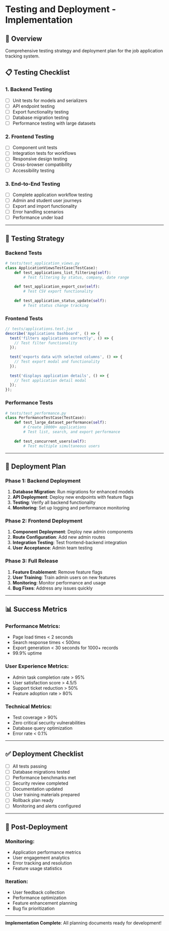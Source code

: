 # Testing and Deployment - Implementation

## 🎯 Overview
Comprehensive testing strategy and deployment plan for the job application tracking system.

## 📋 Testing Checklist

### 1. Backend Testing
- [ ] Unit tests for models and serializers
- [ ] API endpoint testing
- [ ] Export functionality testing
- [ ] Database migration testing
- [ ] Performance testing with large datasets

### 2. Frontend Testing
- [ ] Component unit tests
- [ ] Integration tests for workflows
- [ ] Responsive design testing
- [ ] Cross-browser compatibility
- [ ] Accessibility testing

### 3. End-to-End Testing
- [ ] Complete application workflow testing
- [ ] Admin and student user journeys
- [ ] Export and import functionality
- [ ] Error handling scenarios
- [ ] Performance under load

---

## 🧪 Testing Strategy

### Backend Tests
```python
# tests/test_application_views.py
class ApplicationViewsTestCase(TestCase):
    def test_applications_list_filtering(self):
        # Test filtering by status, company, date range
    
    def test_application_export_csv(self):
        # Test CSV export functionality
    
    def test_application_status_update(self):
        # Test status change tracking
```

### Frontend Tests
```javascript
// tests/applications.test.jsx
describe('Applications Dashboard', () => {
  test('filters applications correctly', () => {
    // Test filter functionality
  });
  
  test('exports data with selected columns', () => {
    // Test export modal and functionality
  });
  
  test('displays application details', () => {
    // Test application detail modal
  });
});
```

### Performance Tests
```python
# tests/test_performance.py
class PerformanceTestCase(TestCase):
    def test_large_dataset_performance(self):
        # Create 10000+ applications
        # Test list, search, and export performance
    
    def test_concurrent_users(self):
        # Test multiple simultaneous users
```

---

## 🚀 Deployment Plan

### Phase 1: Backend Deployment
1. **Database Migration**: Run migrations for enhanced models
2. **API Deployment**: Deploy new endpoints with feature flags
3. **Testing**: Verify all backend functionality
4. **Monitoring**: Set up logging and performance monitoring

### Phase 2: Frontend Deployment
1. **Component Deployment**: Deploy new admin components
2. **Route Configuration**: Add new admin routes
3. **Integration Testing**: Test frontend-backend integration
4. **User Acceptance**: Admin team testing

### Phase 3: Full Release
1. **Feature Enablement**: Remove feature flags
2. **User Training**: Train admin users on new features
3. **Monitoring**: Monitor performance and usage
4. **Bug Fixes**: Address any issues quickly

---

## 📊 Success Metrics

### Performance Metrics:
- Page load times < 2 seconds
- Search response times < 500ms
- Export generation < 30 seconds for 1000+ records
- 99.9% uptime

### User Experience Metrics:
- Admin task completion rate > 95%
- User satisfaction score > 4.5/5
- Support ticket reduction > 50%
- Feature adoption rate > 80%

### Technical Metrics:
- Test coverage > 90%
- Zero critical security vulnerabilities
- Database query optimization
- Error rate < 0.1%

---

## ✅ Deployment Checklist

- [ ] All tests passing
- [ ] Database migrations tested
- [ ] Performance benchmarks met
- [ ] Security review completed
- [ ] Documentation updated
- [ ] User training materials prepared
- [ ] Rollback plan ready
- [ ] Monitoring and alerts configured

---

## 🔄 Post-Deployment

### Monitoring:
- Application performance metrics
- User engagement analytics
- Error tracking and resolution
- Feature usage statistics

### Iteration:
- User feedback collection
- Performance optimization
- Feature enhancement planning
- Bug fix prioritization

---

**Implementation Complete**: All planning documents ready for development! 